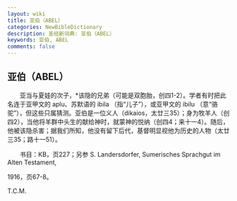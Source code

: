 ```yaml
---
layout: wiki
title: 亚伯（ABEL）
categories: NewBibleDictionary
description: 圣经新词典: 亚伯（ABEL）
keywords: 亚伯, ABEL
comments: false
---
```


## 亚伯（ABEL）

　　亚当与夏娃的次子，*该隐的兄弟（可能是双胞胎，创四1-2）。学者有时把此名连于亚甲文的 aplu、苏默语的 ibila （指“儿子”），或亚甲文的 ibilu （意“骆驼”），但这些只属猜测。亚伯是一位义人（dikaios，太廿三35）；身为牧羊人（创四2），当他将羊群中头生的献给神时，就蒙神的悦纳（创四4；来十一4）。随后，他被该隐杀害；据我们所知，他没有留下后代，基督明显视他为历史的人物（太廿三35；路十一51）。

　　书目：KB，页227；另参 S. Landersdorfer, Sumerisches Sprachgut im Alten Testament,

1916，页67-8。

T.C.M.








